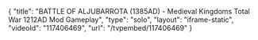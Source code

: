 {
    "title": "BATTLE OF ALJUBARROTA (1385AD) - Medieval Kingdoms Total War 1212AD Mod Gameplay",
    "type": "solo",
    "layout": "iframe-static",
    "videoId": "117406469",
    "url": "\/tvpembed\/117406469"
}